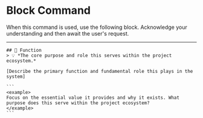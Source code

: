 # Block Command

When this command is used, use the following block. Acknowledge your understanding and then await the user's request.

---

``````````
## 🧩 Function
> 💡 *The core purpose and role this serves within the project ecosystem.*

[Describe the primary function and fundamental role this plays in the system]

```
<example>
Focus on the essential value it provides and why it exists. What purpose does this serve within the project ecosystem?
</example>
```
``````````
